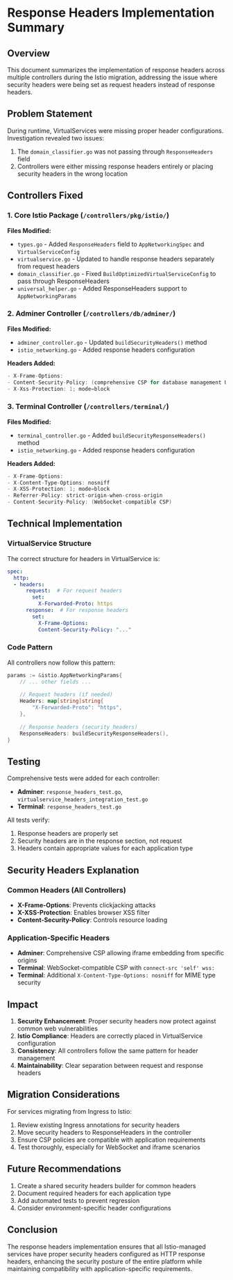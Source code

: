 # Response Headers Implementation Summary

## Overview
This document summarizes the implementation of response headers across multiple controllers during the Istio migration, addressing the issue where security headers were being set as request headers instead of response headers.

## Problem Statement
During runtime, VirtualServices were missing proper header configurations. Investigation revealed two issues:
1. The `domain_classifier.go` was not passing through `ResponseHeaders` field
2. Controllers were either missing response headers entirely or placing security headers in the wrong location

## Controllers Fixed

### 1. Core Istio Package (`/controllers/pkg/istio/`)
**Files Modified:**
- `types.go` - Added `ResponseHeaders` field to `AppNetworkingSpec` and `VirtualServiceConfig`
- `virtualservice.go` - Updated to handle response headers separately from request headers
- `domain_classifier.go` - Fixed `BuildOptimizedVirtualServiceConfig` to pass through ResponseHeaders
- `universal_helper.go` - Added ResponseHeaders support to `AppNetworkingParams`

### 2. Adminer Controller (`/controllers/db/adminer/`)
**Files Modified:**
- `adminer_controller.go` - Updated `buildSecurityHeaders()` method
- `istio_networking.go` - Added response headers configuration

**Headers Added:**
```go
- X-Frame-Options: 
- Content-Security-Policy: (comprehensive CSP for database management UI)
- X-Xss-Protection: 1; mode=block
```

### 3. Terminal Controller (`/controllers/terminal/`)
**Files Modified:**
- `terminal_controller.go` - Added `buildSecurityResponseHeaders()` method
- `istio_networking.go` - Added response headers configuration

**Headers Added:**
```go
- X-Frame-Options: 
- X-Content-Type-Options: nosniff
- X-XSS-Protection: 1; mode=block
- Referrer-Policy: strict-origin-when-cross-origin
- Content-Security-Policy: (WebSocket-compatible CSP)
```

## Technical Implementation

### VirtualService Structure
The correct structure for headers in VirtualService is:

```yaml
spec:
  http:
  - headers:
      request:  # For request headers
        set:
          X-Forwarded-Proto: https
      response:  # For response headers
        set:
          X-Frame-Options: 
          Content-Security-Policy: "..."
```

### Code Pattern
All controllers now follow this pattern:

```go
params := &istio.AppNetworkingParams{
    // ... other fields ...
    
    // Request headers (if needed)
    Headers: map[string]string{
        "X-Forwarded-Proto": "https",
    },
    
    // Response headers (security headers)
    ResponseHeaders: buildSecurityResponseHeaders(),
}
```

## Testing

Comprehensive tests were added for each controller:
- **Adminer**: `response_headers_test.go`, `virtualservice_headers_integration_test.go`
- **Terminal**: `response_headers_test.go`

All tests verify:
1. Response headers are properly set
2. Security headers are in the response section, not request
3. Headers contain appropriate values for each application type

## Security Headers Explanation

### Common Headers (All Controllers)
- **X-Frame-Options**: Prevents clickjacking attacks
- **X-XSS-Protection**: Enables browser XSS filter
- **Content-Security-Policy**: Controls resource loading

### Application-Specific Headers
- **Adminer**: Comprehensive CSP allowing iframe embedding from specific origins
- **Terminal**: WebSocket-compatible CSP with `connect-src 'self' wss:`
- **Terminal**: Additional `X-Content-Type-Options: nosniff` for MIME type security

## Impact

1. **Security Enhancement**: Proper security headers now protect against common web vulnerabilities
2. **Istio Compliance**: Headers are correctly placed in VirtualService configuration
3. **Consistency**: All controllers follow the same pattern for header management
4. **Maintainability**: Clear separation between request and response headers

## Migration Considerations

For services migrating from Ingress to Istio:
1. Review existing Ingress annotations for security headers
2. Move security headers to ResponseHeaders in the controller
3. Ensure CSP policies are compatible with application requirements
4. Test thoroughly, especially for WebSocket and iframe scenarios

## Future Recommendations

1. Create a shared security headers builder for common headers
2. Document required headers for each application type
3. Add automated tests to prevent regression
4. Consider environment-specific header configurations

## Conclusion

The response headers implementation ensures that all Istio-managed services have proper security headers configured as HTTP response headers, enhancing the security posture of the entire platform while maintaining compatibility with application-specific requirements.